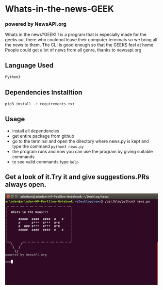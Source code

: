 # Whats-in-the-news-GEEK
### powered by NewsAPI.org
Whats in the news?GEEK!!! is a program that is especially made for the geeks out there who couldnot leave their computer terminals so we bring all the news to them. The CLI is good enough so that the GEEKS feel at home. People could get a lot of news from all genre, thanks to newsapi.org

## Language Used 
```sh
Python3
```
## Dependencies Installtion
```sh
pip3 install -r requirements.txt
```
## Usage 
* install all dependencies
* get entire package from github
* go to the terminal and open the directory where news.py is kept and type the command ```python3 news.py```
* the program runs and now you can use the program by giving suitable commands
* to see valid commands type ```help```
## Get a look of it.Try it and give suggestions.PRs always open.
![CLI window](ter.png)


